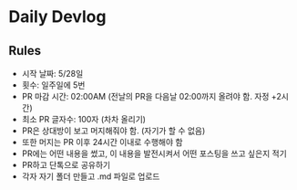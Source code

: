 # Daily Devlog

## Rules

- 시작 날짜: 5/28일
- 횟수: 일주일에 5번
- PR 마감 시간: 02:00AM (전날의 PR을 다음날 02:00까지 올려야 함. 자정 +2시간)
- 최소 PR 글자수: 100자 (차차 올리기)
- PR은 상대방이 보고 머지해줘야 함. (자기가 할 수 없음)
- 또한 머지는 PR 이후 24시간 이내로 수행해야 함
- PR에는 어떤 내용을 썼고, 이 내용을 발전시켜서 어떤 포스팅을 쓰고 싶은지 적기
- PR하고 단톡으로 공유하기
- 각자 자기 폴더 만들고 .md 파일로 업로드
